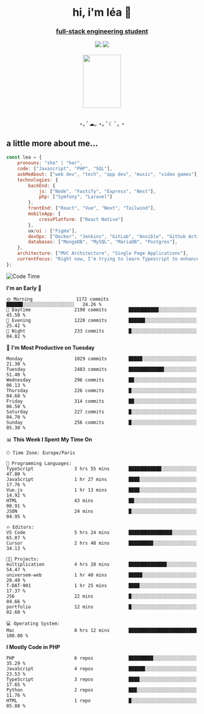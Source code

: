 <h1 align="center">hi, i'm léa 🌙</h1>
<h3 align="center"><ins>full-stack engineering student</ins></h3>  
<div align="center">
  <a href="https://www.linkedin.com/in/lea-reiter22/"><img src="https://img.shields.io/badge/LinkedIn-0077B5?style=for-the-badge&logo=linkedin&logoColor=white"/></a>
  <a href="mailto:lea.reiter@outlook.fr"><img src="https://img.shields.io/badge/Contact-2A2A2A?style=for-the-badge&logo=minutemailer&logoColor=white"/></a>
</div>
<br>
  <div align="center">  <img src="https://github.com/xmnchild/xmnchild/blob/main/1702415560_StardewValleyHappyGreyCat.png" height="140" width="100"/>
</div>
<br>
  <p align="center">
                 ⋆｡ ﾟ☁︎｡ ⋆｡ ﾟ☾ ﾟ｡ ⋆
  </p>
  <h2>a little more about me...</h2>
  
```js
const lea = {
    pronouns: "she" | "her",
    code: ["Javascript", "PHP", "SQL"],
    askMeAbout: ["web dev", "tech", "app dev", "music", "video games"],
    technologies: {
        backEnd: {
            js: ["Node", "Fastify", "Express", "Nest"],
            php: ["Symfony", "Laravel"]
        },
        frontEnd: ["React", "Vue", "Next", "Tailwind"],
        mobileApp: {
            crossPlatform: ["React Native"]
        },
        ux/ui : ["Figma"],
        devOps: ["Docker", "Jenkins", "GitLab", "Ansible", "Github Actions"],
        databases: ["MongoDB", "MySQL", "MariaDB", "Postgres"],
    },
    architecture: ["MVC Architecture", "Single Page Applications"],
    currentFocus: "Right now, I'm trying to learn Typescript to enhance my Javascript development.",
};
```
<!--START_SECTION:waka-->
![Code Time](http://img.shields.io/badge/Code%20Time-169%20hrs%2040%20mins-blue)

**I'm an Early 🐤** 

```text
🌞 Morning                1172 commits        ██████░░░░░░░░░░░░░░░░░░░   24.26 % 
🌆 Daytime                2198 commits        ███████████░░░░░░░░░░░░░░   45.50 % 
🌃 Evening                1228 commits        ██████░░░░░░░░░░░░░░░░░░░   25.42 % 
🌙 Night                  233 commits         █░░░░░░░░░░░░░░░░░░░░░░░░   04.82 % 
```
📅 **I'm Most Productive on Tuesday** 

```text
Monday                   1029 commits        █████░░░░░░░░░░░░░░░░░░░░   21.30 % 
Tuesday                  2483 commits        █████████████░░░░░░░░░░░░   51.40 % 
Wednesday                296 commits         ██░░░░░░░░░░░░░░░░░░░░░░░   06.13 % 
Thursday                 226 commits         █░░░░░░░░░░░░░░░░░░░░░░░░   04.68 % 
Friday                   314 commits         ██░░░░░░░░░░░░░░░░░░░░░░░   06.50 % 
Saturday                 227 commits         █░░░░░░░░░░░░░░░░░░░░░░░░   04.70 % 
Sunday                   256 commits         █░░░░░░░░░░░░░░░░░░░░░░░░   05.30 % 
```


📊 **This Week I Spent My Time On** 

```text
🕑︎ Time Zone: Europe/Paris

💬 Programming Languages: 
TypeScript               3 hrs 55 mins       ████████████░░░░░░░░░░░░░   47.80 % 
JavaScript               1 hr 27 mins        ████░░░░░░░░░░░░░░░░░░░░░   17.76 % 
Vue.js                   1 hr 13 mins        ████░░░░░░░░░░░░░░░░░░░░░   14.92 % 
HTML                     43 mins             ██░░░░░░░░░░░░░░░░░░░░░░░   08.91 % 
JSON                     24 mins             █░░░░░░░░░░░░░░░░░░░░░░░░   04.95 % 

🔥 Editors: 
VS Code                  5 hrs 24 mins       ████████████████░░░░░░░░░   65.87 % 
Cursor                   2 hrs 48 mins       █████████░░░░░░░░░░░░░░░░   34.13 % 

🐱‍💻 Projects: 
multiplication           4 hrs 28 mins       ██████████████░░░░░░░░░░░   54.47 % 
universem-web            1 hr 40 mins        █████░░░░░░░░░░░░░░░░░░░░   20.49 % 
T-DAT-901                1 hr 25 mins        ████░░░░░░░░░░░░░░░░░░░░░   17.37 % 
JS6                      22 mins             █░░░░░░░░░░░░░░░░░░░░░░░░   04.66 % 
portfolio                12 mins             █░░░░░░░░░░░░░░░░░░░░░░░░   02.60 % 

💻 Operating System: 
Mac                      8 hrs 12 mins       █████████████████████████   100.00 % 
```

**I Mostly Code in PHP** 

```text
PHP                      6 repos             █████████░░░░░░░░░░░░░░░░   35.29 % 
JavaScript               4 repos             ██████░░░░░░░░░░░░░░░░░░░   23.53 % 
TypeScript               3 repos             ████░░░░░░░░░░░░░░░░░░░░░   17.65 % 
Python                   2 repos             ███░░░░░░░░░░░░░░░░░░░░░░   11.76 % 
HTML                     1 repo              █░░░░░░░░░░░░░░░░░░░░░░░░   05.88 % 
```




<!--END_SECTION:waka-->
